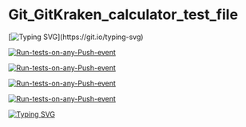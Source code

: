 # Git_GitKraken_calculator_test_file

[![Typing SVG](https://readme-typing-svg.herokuapp.com?color=%2336BCF7&lines=Status+of+Last+Deployment:)](https://git.io/typing-svg)



[![Run-tests-on-any-Push-event](https://github.com/21092004Goda/dfgdfg/actions/workflows/main.yml/badge.svg)](https://github.com/21092004Goda/dfgdfg/actions/workflows/main.yml)

[![Run-tests-on-any-Push-event](https://github.com/21092004Goda/dfgdfg/actions/workflows/main.yml/badge.svg?branch=main&event=workflow_run)](https://github.com/21092004Goda/dfgdfg/actions/workflows/main.yml)

[![Run-tests-on-any-Push-event](https://github.com/21092004Goda/dfgdfg/actions/workflows/main.yml/badge.svg?branch=main)](https://github.com/21092004Goda/dfgdfg/actions/workflows/main.yml)

[![Run-tests-on-any-Push-event](https://github.com/21092004Goda/dfgdfg/actions/workflows/main.yml/badge.svg)](https://github.com/21092004Goda/dfgdfg/actions/workflows/main.yml)


[![Typing SVG](https://readme-typing-svg.herokuapp.com?color=%2332BCF7&lines=001010010100011101110010001000110001000010000101101101101010111001010101100110101010101001011010110101000011101101111110001000010000010111010100)](https://git.io/typing-svg)
